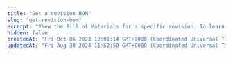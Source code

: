 ```yaml
---
title: "Get a revision BOM"
slug: "get-revision-bom"
excerpt: "View the Bill of Materials for a specific revision. To learn more about Flexible Composition, refer to the [EdgeWorkers guide](doc:flexible-composition)."
hidden: false
createdAt: "Fri Oct 06 2023 12:01:14 GMT+0000 (Coordinated Universal Time)"
updatedAt: "Fri Aug 30 2024 11:52:50 GMT+0000 (Coordinated Universal Time)"
---
```

